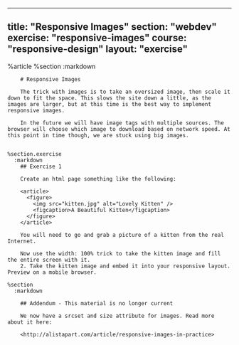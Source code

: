 ---
  title: "Responsive Images"
  section: "webdev"
  exercise: "responsive-images"
  course: "responsive-design"
  layout: "exercise"
  ---
  
  %article
    %section
      :markdown
  
        # Responsive Images
  
        The trick with images is to take an oversized image, then scale it down to fit the space. This slows the site down a little, as the images are larger, but at this time is the best way to implement responsive images.
  
        In the future we will have image tags with multiple sources. The browser will choose which image to download based on network speed. At this point in time though, we are stuck using big images.
  
  
    %section.exercise
      :markdown
        ## Exercise 1
  
        Create an html page something like the following:
  
        <article>
          <figure>
            <img src="kitten.jpg" alt="Lovely Kitten" />
            <figcaption>A Beautiful Kitten</figcaption>
          </figure>
        </article>
  
        You will need to go and grab a picture of a kitten from the real Internet.
  
        Now use the width: 100% trick to take the kitten image and fill the entire screen with it.
        2. Take the kitten image and embed it into your responsive layout. Preview on a mobile browser.
  
    %section
      :markdown
  
        ## Addendum - This material is no longer current
  
        We now have a srcset and size attribute for images. Read more about it here:
  
        <http://alistapart.com/article/responsive-images-in-practice>
  
  